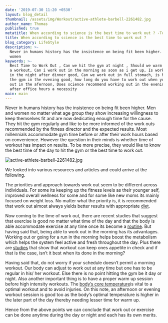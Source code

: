 ```yaml
---
date: '2019-07-30 11:20 +0530'
layout: blog_detail
thumbnail: /assets/img/Workout/active-athlete-barbell-2261482.jpg
author_name: Thomas
published: true
metatitle: When according to science is the best time to work out ? -Toknowisgood
title: When according to science is the best time to work out ?
blog_category: LifeStyle
description: >-
  Never in humans history has the insistence on being fit been higher. Men and
  women
keywords: >-
  Best Time to Work Out , Can we hit the gym at night , Should we warm up before
  a workout, Can i work out in the morning as soon as i get up, Is working out
  in the night after dinner good, Can we work out in full stomach, is hitting
  the gym in the evening good, how long do you have to work out when you work
  out in the afernoon, Does science recommend working out in the evening, gym
  after office hours a necessity
main: main
---
```


Never in humans history has the insistence on being fit been higher. Men and women no matter what age group they show increasing willingness to keep themselves fit and are now dedicating enough time for the cause. They hit the gym regularly and like to be more informed of the work outs recommended by the fitness director and the expected results. Most millennials accommodate gym time before or after their work hours based on convenience. However the question in their minds is whether time of workout has impact on results. To be more precise, they would like to know the best time of the day to hit the gym or the best time to work out. 

![active-athlete-barbell-2261482.jpg]({{site.baseurl}}/assets/img/Workout/active-athlete-barbell-2261482.jpg)


We looked into various resources and articles and could arrive at the following.

The priorities and approach towards work out seem to be different across individuals. For some its keeping up the fitness levels as their younger self, improved overall wellness for some and for some like new moms its mainly focused on weight loss. No matter what the priority is, it is recommended that work out almost always yields better results with appropriate [diet](https://www.youtube.com/watch?v=IOHVzKOoCW0).

Now coming to the time of work out, there are recent studies that suggest that exercise is good no matter what time of the day and that the body is able accommodate exercise at any time once its become a [routine](https://www.ncbi.nlm.nih.gov/pubmed/22531613). But having said that, being able to work out in the morning has its advantages. Working out or going for a run in the morning helps boost the metabolism which helps the system feel active and fresh throughout the day. Plus there are [studies](https://www.ncbi.nlm.nih.gov/pubmed/22617393) that show that workout can keep ones appetite in check and if that is the case, isn’t it best when its done in the morning?

Having said that, do not worry if your schedule doesn’t permit a morning workout. Our body can adjust to work out at any time but one has to be regular in his/ her workout. Else there is no point hitting the gym be it day or night. Also another important thing is to have a proper warm up session before high intensity workouts. The [body’s core temperature](https://www.ncbi.nlm.nih.gov/pubmed/21029194)is vital to a optimal workout and to avoid injuries. On this note, an afternoon or evening workout session is good too as the body’s optimal temperature is higher in the later part of the day thereby needing lesser time for warm up.

Hence from the above points we can conclude that work out or exercise can be done anytime during the day or night and each has its own merits.
